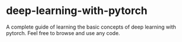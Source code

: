 # deep-learning-with-pytorch
A complete guide of learning the basic concepts of deep learning with pytorch. Feel free to browse and use any code.
